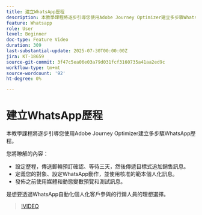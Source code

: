 ```yaml
---
title: 建立WhatsApp歷程
description: 本教學課程將逐步引導您使用Adobe Journey Optimizer建立多步驟WhatsApp歷程。
feature: Whatsapp
role: User
level: Beginner
doc-type: Feature Video
duration: 309
last-substantial-update: 2025-07-30T00:00:00Z
jira: KT-18659
source-git-commit: 3f47c5ea06e03a79d031fcf3160735a41aa2ed9c
workflow-type: tm+mt
source-wordcount: '92'
ht-degree: 0%

---
```



# 建立WhatsApp歷程

本教學課程將逐步引導您使用Adobe Journey Optimizer建立多步驟WhatsApp歷程。

您將瞭解的內容：

* 設定歷程，傳送郵輪預訂確認、等待三天，然後傳遞目標式追加銷售訊息。
* 定義您的對象、設定WhatsApp動作，並使用核准的範本個人化訊息。
* 發佈之前使用媒體和動態變數預覽和測試訊息。

是想要透過WhatsApp自動化個人化客戶參與的行銷人員的理想選擇。

>[!VIDEO](https://video.tv.adobe.com/v/3470293/?learn=on&enablevpops&captions=chi_hant)
